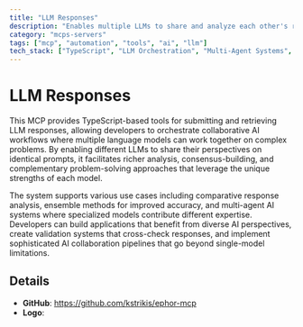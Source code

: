 ```yaml
---
title: "LLM Responses"
description: "Enables multiple LLMs to share and analyze each other's responses to the same prompt, facilitating collaborative problem-solving and multi-perspective analysis."
category: "mcps-servers"
tags: ["mcp", "automation", "tools", "ai", "llm"]
tech_stack: ["TypeScript", "LLM Orchestration", "Multi-Agent Systems", "AI Collaboration", "Response Analysis"]
---
```


# LLM Responses

This MCP provides TypeScript-based tools for submitting and retrieving LLM responses, allowing developers to orchestrate collaborative AI workflows where multiple language models can work together on complex problems. By enabling different LLMs to share their perspectives on identical prompts, it facilitates richer analysis, consensus-building, and complementary problem-solving approaches that leverage the unique strengths of each model.

The system supports various use cases including comparative response analysis, ensemble methods for improved accuracy, and multi-agent AI systems where specialized models contribute different expertise. Developers can build applications that benefit from diverse AI perspectives, create validation systems that cross-check responses, and implement sophisticated AI collaboration pipelines that go beyond single-model limitations.

## Details

- **GitHub**: https://github.com/kstrikis/ephor-mcp
- **Logo**: 
